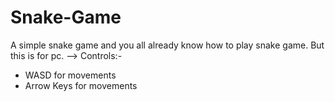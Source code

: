 # Snake-Game

A simple snake game and you all already know how to play snake game.
But this is for pc.
--> Controls:-
- WASD for movements
- Arrow Keys for movements
